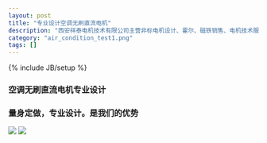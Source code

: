 ```yaml
---
layout: post
title: "专业设计空调无刷直流电机"
description: "西安祥泰电机技术有限公司主营非标电机设计、霍尔、磁铁销售、电机技术服务、家用电器节能永磁无刷直流电机设计、永磁电机设计、无刷直流电机设计、永磁电机工艺技术服务、家电企业电机技术服务、永磁同步电机设计、电机技术服务、大功率永磁无刷直流电机设计制造工艺技、大功率永磁同步电机设计制造及工艺技术服务等。公司秉承“顾客至上，锐意进取”的经营理念，坚持“客户第一”的原则为广大客户提供优质的服务。欢迎惠顾！"
category: "air_condition_test1.png"
tags: []
---
```

{% include JB/setup %}

### 空调无刷直流电机专业设计
### 量身定做，专业设计。是我们的优势
<img src="{{ ASSET_PATH }}/Carousel/img/products/air_condition_test1.png">
<img src="{{ ASSET_PATH }}/Carousel/img/products/air_condition_test2.png">